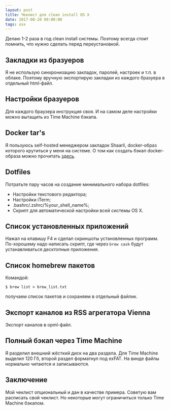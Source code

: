 ```yaml
---
layout: post
title: Чеклист для clean install OS X
date: 2017-08-20 09:00:00
tags: osx
---
```


Делаю 1-2 раза в год clean install системы. Поэтому всегда стоит помнить, что нужно сделать перед переустановкой.

## Закладки из бразуеров

Я не использую синхронизацию закладок, паролей, настроек и т.п. в облаке. Поэтому вручную экспортирую закладки из каждого бразуера в отдельный html-файл.

## Настройки бразуеров

Для каждого браузера инструкция своя. И на самом деле настройки можно вытащить из Time Machine бэкапа.

## Docker tar's

Я пользуюсь self-hosted менеджером закладок Shaarli, docker-образ которого крутиться у меня на системе. О том как создать бэкап docker-образа можно прочитать [здесь](https://linuxconfig.org/docker-container-backup-and-recovery).

## Dotfiles

Потратьте пару часов на создание минимального набора dotfiles:

- Настройки текстового редактора;
- Настройки iTerm;
- .bashrc/.zshrc/%your_shell_name%;
- Скрипт для автоматической настройки всей системы OS X.

## Список установленных приложений

Нажал на клавишу F4 и сделал скриншоты установленных программ. По-хорошему надо написать скрипт, где через `brew cask` будут устанавливаться десктопные приложения.

## Список homebrew пакетов

Командой:

```shell
$ brew list > brew_list.txt
```

получаем список пакетов и сохраняем в отдельный файлик.

## Экспорт каналов из RSS агрегатора Vienna

Экспорт каналов в opml-файл.

## Полный бэкап через Time Machine

Я разделил внешний жёсткий диск на два раздела. Для Time Machine выделил 120 Гб, второй раздел форматнул под exFAT. На винде файлы нормально читаются и записываются.

## Заключение

Мой чеклист опциональный и дан в качестве примера. Советую вам расписать свой чеклист. Но некоторые могут ограничиться только Time Machine бэкапом.
